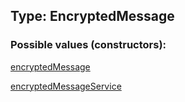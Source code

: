 ## Type: EncryptedMessage  

### Possible values (constructors):

[encryptedMessage](../constructors/encryptedMessage.md)  

[encryptedMessageService](../constructors/encryptedMessageService.md)  

